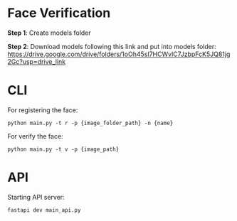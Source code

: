 # Face Verification

**Step 1**: Create models folder

**Step 2**: Download models following this link and put into models folder:
https://drive.google.com/drive/folders/1oOh45sI7HCWvlC7JzbpFcK5JQ81jg2Gc?usp=drive_link

# CLI

For registering the face:

```
python main.py -t r -p {image_folder_path} -n {name}
```

For verify the face:

```
python main.py -t v -p {image_path}
```

# API

Starting API server:

```
fastapi dev main_api.py
```
